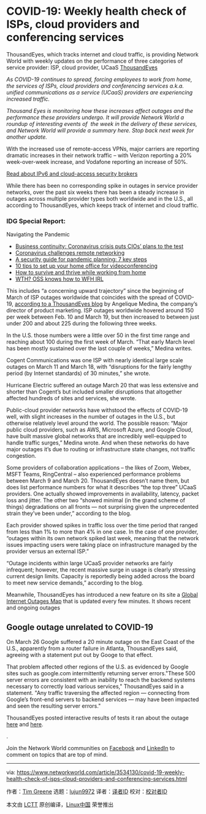 [#]: collector: (lujun9972)
[#]: translator: (LiuWenlong)
[#]: reviewer: ( )
[#]: publisher: ( )
[#]: url: ( )
[#]: subject: (COVID-19: Weekly health check of ISPs, cloud providers and conferencing services)
[#]: via: (https://www.networkworld.com/article/3534130/covid-19-weekly-health-check-of-isps-cloud-providers-and-conferencing-services.html)
[#]: author: (Tim Greene https://www.networkworld.com/author/Tim-Greene/)

COVID-19: Weekly health check of ISPs, cloud providers and conferencing services
======
ThousandEyes, which tracks internet and cloud traffic, is providing Network World with weekly updates on the performance of three categories of service provider: ISP, cloud provider, UCaaS
[ThousandEyes][1]

_As COVID-19 continues to spread, forcing employees to work from home, the services of ISPs, cloud providers and conferencing services a.k.a. unified communications as a service (UCaaS) providers are experiencing increased traffic._

_Thousand Eyes is monitoring how these increases affect outages and the performance these providers undergo. It will provide Network World a roundup of interesting events of  the week in the delivery of these services, and Network World will provide a summary here. Stop back next week for another update._

With the increased use of remote-access VPNs, major carriers are reporting dramatic increases in their network traffic – with Verizon reporting a 20% week-over-week increase, and Vodafone reporting an increase of 50%.

[Read about IPv6 and cloud-access security brokers][2]

While there has been no corresponding spike in outages in service provider networks, over the past six weeks there has been a steady increase in outages across multiple provider types both worldwide and in the U.S., all according to ThousandEyes, which keeps track of internet and cloud traffic.

### IDG Special Report:

Navigating the Pandemic

  * [Business continuity: Coronavirus crisis puts CIOs’ plans to the test][3]
  * [Coronavirus challenges remote networking][4]
  * [A security guide for pandemic planning: 7 key steps][5]
  * [10 tips to set up your home office for videoconferencing][6]
  * [How to survive and thrive while working from home][7]
  * [WTH? OSS knows how to WFH IRL][8]



This includes “a concerning upward trajectory” since the beginning of March of ISP outages worldwide that coincides with the spread of COVID-19, [according to a ThousandEyes blog][9] by Angelique Medina, the company’s director of product marketing. ISP outages worldwide hovered around 150 per week between Feb. 10 and March 19, but then increased to between just under 200 and about 225 during the following three weeks.

In the U.S. those numbers were a little over 50 in the first time range and reaching about 100 during the first week of March. “That early March level has been mostly sustained over the last couple of weeks,” Medina writes.

Cogent Communications was one ISP with nearly identical large scale outages on March 11 and March 18, with “disruptions for the fairly lengthy period (by Internet standards) of 30 minutes,” she wrote.

[][10]

Hurricane Electric suffered an outage March 20 that was less extensive and shorter than Cogent’s but included smaller disruptions that altogether affected hundreds of sites and services, she wrote.

Public-cloud provider networks have withstood the effects of COVID-19 well, with slight increases in the number of outages in the U.S., but otherwise relatively level around the world. The possible reason: “Major public cloud providers, such as AWS, Microsoft Azure, and Google Cloud, have built massive global networks that are incredibly well-equipped to handle traffic surges,” Medina wrote. And when these networks do have major outages it’s due to routing or infrastructure state changes, not traffic congestion.

Some providers of collaboration applications – the likes of Zoom, Webex, MSFT Teams, RingCentral – also experienced performance problems between March 9 and March 20. ThousandEyes doesn’t name them, but does list performance numbers for what it describes “the top three” UCaaS providers. One actually showed improvements in availability, latency, packet loss and jitter. The other two “showed minimal (in the grand scheme of things) degradations on all fronts — not surprising given the unprecedented strain they’ve been under,” according to the blog.

Each provider showed spikes in traffic loss over the time period that ranged from less than 1% to more than 4% in one case. In the case of one provider, “outages within its own network spiked last week, meaning that the network issues impacting users were taking place on infrastructure managed by the provider versus an external ISP.”

“Outage incidents within large UCaaS provider networks are fairly infrequent; however, the recent massive surge in usage is clearly stressing current design limits. Capacity is reportedly being added across the board to meet new service demands,” according to the blog.

Meanwhile, ThousandEyes has introduced a new feature on its site a [Global Internet Outages Map][1] that is updated every few minutes. It shows recent and ongoing outages

## Google outage unrelated to COVID-19

On March 26 Google suffered a 20 minute outage on the East Coast of the U.S., apparently from a router failure in Atlanta, ThousandEyes said, agreeing with a statement put out by Googe to that effect.

That problem affected other regions of the U.S. as evidenced by Google sites such as google.com intermittently returning server errors."These 500 server errors are consistent with an inability to reach the backend systems necessary to correctly load various services," ThousandEyes said in a statement. "Any traffic traversing the affected region — connecting from Google’s front-end servers to backend services — may have been impacted and seen the resulting server errors."

ThousandEyes posted interactive results of tests it ran about the outage [here][11] and [here][12].

.

Join the Network World communities on [Facebook][13] and [LinkedIn][14] to comment on topics that are top of mind.

--------------------------------------------------------------------------------

via: https://www.networkworld.com/article/3534130/covid-19-weekly-health-check-of-isps-cloud-providers-and-conferencing-services.html

作者：[Tim Greene][a]
选题：[lujun9972][b]
译者：[译者ID](https://github.com/译者ID)
校对：[校对者ID](https://github.com/校对者ID)

本文由 [LCTT](https://github.com/LCTT/TranslateProject) 原创编译，[Linux中国](https://linux.cn/) 荣誉推出

[a]: https://www.networkworld.com/author/Tim-Greene/
[b]: https://github.com/lujun9972
[1]: https://www.thousandeyes.com/outages
[2]: https://www.networkworld.com/article/3391380/does-your-cloud-access-security-broker-support-ipv6-it-should.html
[3]: https://www.cio.com/article/3532899/business-continuity-coronavirus-crisis-puts-cios-plans-to-the-test.html
[4]: https://www.networkworld.com/article/3532440/coronavirus-challenges-remote-networking.html
[5]: https://www.csoonline.com/article/3528878/a-security-guide-for-pandemic-planning-7-key-steps.html
[6]: https://www.computerworld.com/article/3250684/10-tips-to-set-up-your-home-office-for-videoconferencing.html
[7]: https://www.computerworld.com/article/3532283/how-to-survive-and-thrive-while-working-from-home.html
[8]: https://www.infoworld.com/article/3533050/wth-oss-knows-how-to-wfh-irl.html
[9]: https://blog.thousandeyes.com/internet-health-during-covid-19/
[10]: https://www.networkworld.com/blog/itaas-and-the-corporate-storage-technology/?utm_source=IDG&utm_medium=promotions&utm_campaign=HPE22140&utm_content=sidebar (ITAAS and Corporate Storage Strategy)
[11]: https://agisi.share.thousandeyes.com/view/endpoint-agent/?roundId=1585237800&metric=loss&scenarioId=eyebrowNetwork&filters=%7B%22filters%22:%7B%22domain%22:%5B%22google.com%22%5D,%22geonameId%22:%5B4148757,4180439,4459467,4460243,4509177,4671240,4744709,4744870,4887398,4890864,4930956,5099836,5110266,5110302,5128581,5145476,5150529,5282804,5786882%5D%7D%7D&page=0,0&grouping=BY_NETWORK,BY_DOMAIN
[12]: https://ythkurgdz.share.thousandeyes.com/view/tests/?roundId=1585236900&metric=availability&scenarioId=httpServer&testId=1283781
[13]: https://www.facebook.com/NetworkWorld/
[14]: https://www.linkedin.com/company/network-world
